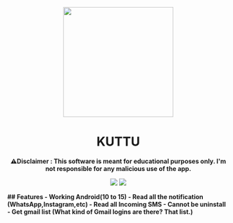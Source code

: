 <p align="center">
  <img width="250" height="250" src="https://media3.giphy.com/media/XALwMpWaCJ5gr4Fcps/giphy.gif?cid=6c09b952upcyl1meas3obbs87sia3e1etx3x9i8ef68mxvwq&ep=v1_internal_gif_by_id&rid=giphy.gif&ct=s">
</p>
<h1 align="center">KUTTU</h1><p align="center">
<b>⚠️Disclaimer : This software is meant for educational purposes only. I'm not responsible for any malicious use of the app.
</p>   

<p align=center>  
<a href=https://www.instagram.com/ashwin_hackr?igsh=MXZxbWVwcWs3bHZuMA==><img src="https://img.shields.io/badge/Author-Ashwin-red.svg?style=for-the-badge&label=Author" /></a>

<img src="https://img.shields.io/badge/Version-1.0-brightgreen?style=for-the-badge" >
</p>   
 ## Features
 - Working Android(10 to 15)
 - Read all the notification (WhatsApp,Instagram,etc)
 - Read all Incoming SMS
 - Cannot be uninstall 
 - Get gmail list (What kind of Gmail logins are there? That list.)


